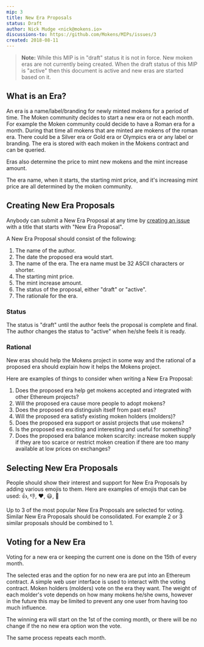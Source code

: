 ```yaml
---
mip: 3
title: New Era Proposals
status: Draft
author: Nick Mudge <nick@mokens.io>
discussions-to: https://github.com/Mokens/MIPs/issues/3
created: 2018-08-11
---
```

> **Note:** While this MIP is in "draft" status it is not in force. New moken eras are not currently being created. When the draft status of this MIP is "active" then this document is active and new eras are started based on it.

## What is an Era?

An era is a name/label/branding for newly minted mokens for a period of time. The Moken community decides to start a new era or not each month. For example the Moken community could decide to have a Roman era for a month. During that time all mokens that are minted are mokens of the roman era. There could be a Silver era or Gold era or Olympics era or any label or branding. The era is stored with each moken in the Mokens contract and can be queried. 

Eras also determine the price to mint new mokens and the mint increase amount.

The era name, when it starts, the starting mint price, and it's increasing mint price are all determined by the moken community.

## Creating New Era Proposals

Anybody can submit a New Era Proposal at any time by [creating an issue](https://github.com/Mokens/MIPs/issues/new) with a title that starts with "New Era Proposal".

A New Era Proposal should consist of the following:
1. The name of the author.
2. The date the proposed era would start.
3. The name of the era. The era name must be 32 ASCII characters or shorter. 
4. The starting mint price.
5. The mint increase amount.
6. The status of the proposal, either "draft" or "active".   
7. The rationale for the era. 

### Status

The status is "draft" until the author feels the proposal is complete and final. The author changes the status to "active" when he/she feels it is ready.

### Rational

New eras should help the Mokens project in some way and the rational of a proposed era should explain how it helps the Mokens project.   

Here are examples of things to consider when writing a New Era Proposal:
1. Does the proposed era help get mokens accepted and integrated with other Ethereum projects?
2. Will the proposed era cause more people to adopt mokens?
3. Does the proposed era distinguish itself from past eras?
4. Will the proposed era satisfy existing moken holders (molders)?
5. Does the proposed era support or assist projects that use mokens?
6. Is the proposed era exciting and interesting and useful for something?
7. Does the proposed era balance moken scarcity: increase moken supply if they are too scarce or restrict moken creation if there are too many available at low prices on exchanges?

## Selecting New Era Proposals

People should show their interest and support for New Era Proposals by adding various emojis to them. Here are examples of emojis that can be used: :thumbsup:, :thumbsdown:, :heart:, :smiley:, 🎉

Up to 3 of the most popular New Era Proposals are selected for voting. Similar New Era Proposals should be consolidated. For example 2 or 3 similar proposals should be combined to 1.

## Voting for a New Era

Voting for a new era or keeping the current one is done on the 15th of every month.

The selected eras and the option for no new era are put into an Ethereum contract. A simple web user interface is used to interact with the voting contract. Moken holders (molders) vote on the era they want. The weight of each molder's vote depends on how many mokens he/she owns, however in the future this may be limited to prevent any one user from having too much influence.

The winning era will start on the 1st of the coming month, or there will be no change if the no new era option won the vote.

The same process repeats each month.


